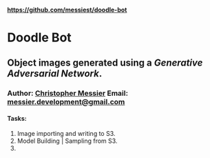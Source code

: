 #### https://github.com/messiest/doodle-bot

# Doodle Bot
## Object images generated using a _Generative Adversarial Network_.

### Author: [Christopher Messier](messiest.github.io/)  Email: [messier.development@gmail.com]()

#### Tasks:
1. Image importing and writing to S3.
2. Model Building | Sampling from S3.
3.